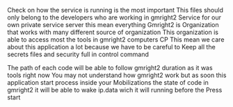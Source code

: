 Check on how the service is running is the most important 
This files should only belong to the developers who are working in gmright2 
Service for our own private service server this mean everything 
Gmright2 is Organization that works with many different source of organization 
This organization is able to access most the tools in gmright2 computers CP 
This mean we care about this application a lot because we have to be careful to
Keep all the secrets files and security full in control command 

The path of each code will be able to follow gmright2 duration as it was tools right now 
You may not understand how gmright2 work but as soon this application start process inside your 
Mobilizations the state of code in gmright2 it will be able to wake ip.data wich it will running before the
Press start 
